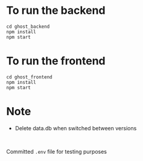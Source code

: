 # To run the backend
```
cd ghost_backend
npm install
npm start
```

# To run the frontend
```
cd ghost_frontend
npm install
npm start
```

# Note
- Delete data.db when switched between versions

<br>

Committed `.env` file for testing purposes